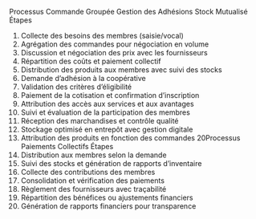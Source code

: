 Processus
Commande
Groupée
Gestion des
Adhésions
Stock Mutualisé
Étapes
1. Collecte des besoins des membres (saisie/vocal)
2. Agrégation des commandes pour négociation en volume
3. Discussion et négociation des prix avec les fournisseurs
4. Répartition des coûts et paiement collectif
5. Distribution des produits aux membres avec suivi des stocks
1. Demande d’adhésion à la coopérative
2. Validation des critères d’éligibilité
3. Paiement de la cotisation et confirmation d’inscription
4. Attribution des accès aux services et aux avantages
5. Suivi et évaluation de la participation des membres
1. Réception des marchandises et contrôle qualité
2. Stockage optimisé en entrepôt avec gestion digitale
3. Attribution des produits en fonction des commandes
20Processus
Paiements
Collectifs
Étapes
4. Distribution aux membres selon la demande
5. Suivi des stocks et génération de rapports d’inventaire
1. Collecte des contributions des membres
2. Consolidation et vérification des paiements
3. Règlement des fournisseurs avec traçabilité
4. Répartition des bénéfices ou ajustements financiers
5. Génération de rapports financiers pour transparence